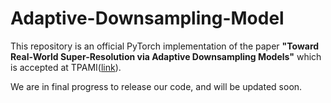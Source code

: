 # Adaptive-Downsampling-Model
This repository is an official PyTorch implementation of the paper **"Toward Real-World Super-Resolution via Adaptive Downsampling Models"** which is accepted at TPAMI([link](https://ieeexplore.ieee.org/document/9521710)).

We are in final progress to release our code, and will be updated soon.
